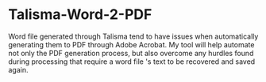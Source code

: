 # Talisma-Word-2-PDF
 Word file generated through Talisma tend to have issues when automatically generating them to PDF through Adobe Acrobat. My tool will help automate not only the PDF generation process, but also overcome any hurdles found during processing that require a word file 's text to be recovered and saved again.
